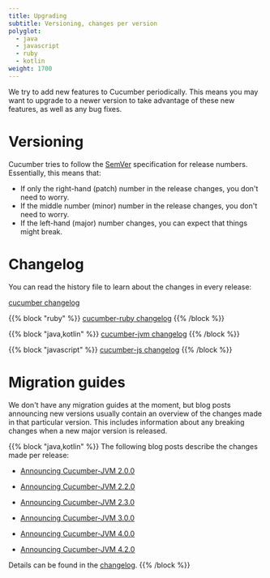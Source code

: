 ```yaml
---
title: Upgrading
subtitle: Versioning, changes per version
polyglot:
  - java
  - javascript
  - ruby
  - kotlin
weight: 1700
---
```

We try to add new features to Cucumber periodically. This means you may want to upgrade to a newer version to take advantage of these new features, as well as any bug fixes.

# Versioning
Cucumber tries to follow the [SemVer](http://semver.org/) specification for release numbers.
Essentially, this means that:

* If only the right-hand (patch) number in the release changes, you don't need to worry.
* If the middle number (minor) number in the release changes, you don't need to worry.
* If the left-hand (major) number changes, you can expect that things might break.

# Changelog
You can read the history file to learn about the changes in every release:

[cucumber changelog](https://github.com/cucumber/cucumber/blob/master/History.md)

{{% block "ruby" %}}
[cucumber-ruby changelog](https://github.com/cucumber/cucumber-ruby/blob/master/CHANGELOG.md)
{{% /block %}}

{{% block "java,kotlin" %}}
[cucumber-jvm changelog](https://github.com/cucumber/cucumber-jvm/blob/master/CHANGELOG.md)
{{% /block %}}

{{% block "javascript" %}}
[cucumber-js changelog](https://github.com/cucumber/cucumber-js/blob/master/CHANGELOG.md)
{{% /block %}}

# Migration guides
We don't have any migration guides at the moment, but blog posts announcing new versions usually contain an overview of the changes made in that particular version.
This includes information about any breaking changes when a new major version is released.

{{% block "java,kotlin" %}}
The following blog posts describe the changes made per release:

* [Announcing Cucumber-JVM 2.0.0](https://cucumber.io/blog/2017/08/29/announcing-cucumber-jvm-2-0-0)

* [Announcing Cucumber-JVM 2.2.0](https://cucumber.io/blog/2017/12/05/announcing-cucumber-jvm-2-2-0)

* [Announcing Cucumber-JVM 2.3.0](https://cucumber.io/blog/2017/12/11/announcing-cucumber-jvm-2-3-0)

* [Announcing Cucumber-JVM 3.0.0](https://cucumber.io/blog/2018/05/19/announcing-cucumber-jvm-3-0-0)

* [Announcing Cucumber-JVM 4.0.0](https://cucumber.io/blog/2018/09/24/announcing-cucumber-jvm-4-0-0)

* [Announcing Cucumber-JVM 4.2.0](https://cucumber.io/blog/2018/10/31/announcing-cucumber-jvm-4-2-0)

Details can be found in the [changelog](https://github.com/cucumber/cucumber-jvm/blob/master/CHANGELOG.md).
{{% /block %}}
